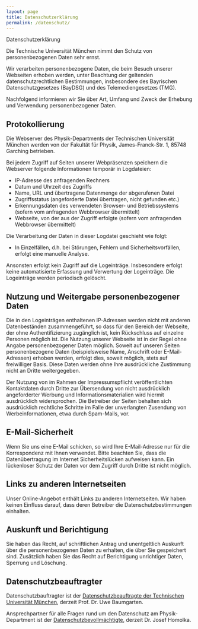 ```yaml
---
layout: page
title: Datenschutzerklärung
permalink: /datenschutz/
---
```


Datenschutzerklärung

Die Technische Universität München nimmt den Schutz von personenbezogenen Daten sehr ernst.

Wir verarbeiten personenbezogene Daten, die beim Besuch unserer Webseiten erhoben werden,
unter Beachtung der geltenden datenschutzrechtlichen Bestimmungen, insbesondere des Bayrischen
Datenschutzgesetzes (BayDSG) und des Telemediengesetzes (TMG).

Nachfolgend informieren wir Sie über Art, Umfang und Zweck der Erhebung und Verwendung personenbezogener Daten.

## Protokollierung

Die Webserver des Physik-Departments der Technischen Universität München werden von der Fakultät für Physik,
James-Franck-Str. 1, 85748 Garching betrieben.

Bei jedem Zugriff auf Seiten unserer Webpräsenzen speichern die Webserver folgende Informationen temporär in Logdateien:

* IP-Adresse des anfragenden Rechners
* Datum und Uhrzeit des Zugriffs
* Name, URL und übertragene Datenmenge der abgerufenen Datei
* Zugriffsstatus (angeforderte Datei übertragen, nicht gefunden etc.)
* Erkennungsdaten des verwendeten Browser- und Betriebssystems (sofern vom anfragenden Webbrowser übermittelt)
* Webseite, von der aus der Zugriff erfolgte (sofern vom anfragenden Webbrowser übermittelt)

Die Verarbeitung der Daten in dieser Logdatei geschieht wie folgt:

* In Einzelfällen, d.h. bei Störungen, Fehlern und Sicherheitsvorfällen, erfolgt eine manuelle Analyse.

Ansonsten erfolgt kein Zugriff auf die Logeinträge.
Insbesondere erfolgt keine automatisierte Erfassung und Verwertung der Logeinträge.
Die Logeinträge werden periodisch gelöscht.

## Nutzung und Weitergabe personenbezogener Daten

Die in den Logeinträgen enthaltenen IP-Adressen werden nicht mit anderen Datenbeständen zusammengeführt,
so dass für den Bereich der Webseite, der ohne Authentifizierung zugänglich ist, kein Rückschluss auf einzelne Personen möglich ist.
Die Nutzung unserer Webseite ist in der Regel ohne Angabe personenbezogener Daten möglich.
Soweit auf unseren Seiten personenbezogene Daten (beispielsweise Name, Anschrift oder E-Mail-Adressen) erhoben werden, erfolgt dies,
soweit möglich, stets auf freiwilliger Basis. Diese Daten werden ohne Ihre ausdrückliche Zustimmung nicht an Dritte weitergegeben.

Der Nutzung von im Rahmen der Impressumspflicht veröffentlichten Kontaktdaten durch Dritte
zur Übersendung von nicht ausdrücklich angeforderter Werbung und Informationsmaterialien
wird hiermit ausdrücklich widersprochen. Die Betreiber der Seiten behalten sich ausdrücklich
rechtliche Schritte im Falle der unverlangten Zusendung von Werbeinformationen, etwa durch Spam-Mails, vor.


## E-Mail-Sicherheit

Wenn Sie uns eine E-Mail schicken, so wird Ihre E-Mail-Adresse nur für die Korrespondenz mit Ihnen verwendet. Bitte beachten Sie, dass die Datenübertragung im Internet Sicherheitslücken aufweisen kann. Ein lückenloser Schutz der Daten vor dem Zugriff durch Dritte ist nicht möglich.


## Links zu anderen Internetseiten

Unser Online-Angebot enthält Links zu anderen Internetseiten. Wir haben keinen Einfluss darauf, dass deren Betreiber die Datenschutzbestimmungen einhalten.


## Auskunft und Berichtigung

Sie haben das Recht, auf schriftlichen Antrag und unentgeltlich Auskunft über die personenbezogenen Daten zu erhalten, die über Sie gespeichert sind. Zusätzlich haben Sie das Recht auf Berichtigung unrichtiger Daten, Sperrung und Löschung.

## Datenschutzbeauftragter

Datenschutzbauftragter ist der [Datenschutzbeauftragte der Technischen Universität München](https://www.datenschutz.tum.de/), derzeit Prof. Dr. Uwe Baumgarten.

Ansprechpartner für alle Fragen rund um den Datenschutz am Physik-Department ist der [Datenschutzbevollmächtigte](mailto:bv.ph@datenschutz.tum.de), derzeit Dr. Josef Homolka.
